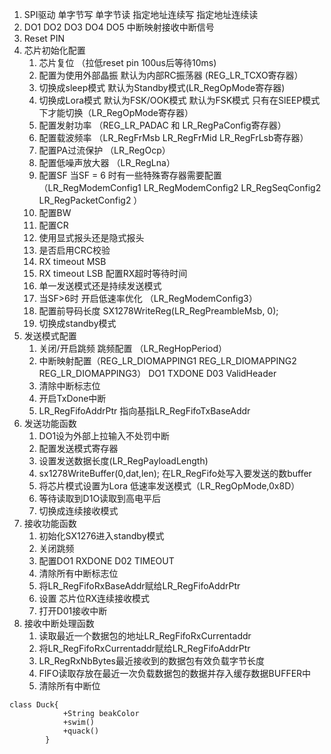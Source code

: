 1. SPI驱动 单字节写 单字节读 指定地址连续写 指定地址连续读
2. DO1 DO2 DO3 DO4 DO5 中断映射接收中断信号
3. Reset PIN
4. 芯片初始化配置
	1. 芯片复位  （拉低reset pin 100us后等待10ms)
	2. 配置为使用外部晶振 默认为内部RC振荡器 (REG_LR_TCXO寄存器）
	3. 切换成sleep模式 默认为Standby模式(LR_RegOpMode寄存器)
	4. 切换成Lora模式 默认为FSK/OOK模式 默认为FSK模式 只有在SlEEP模式下才能切换（LR_RegOpMode寄存器）
	5. 配置发射功率 （REG_LR_PADAC 和 LR_RegPaConfig寄存器）
	6. 配置载波频率 （LR_RegFrMsb LR_RegFrMid LR_RegFrLsb寄存器）  
	7. 配置PA过流保护 （LR_RegOcp）
	8. 配置低噪声放大器 （LR_RegLna）
	9. 配置SF  当SF = 6 时有一些特殊寄存器需要配置 （LR_RegModemConfig1 LR_RegModemConfig2 LR_RegSeqConfig2 LR_RegPacketConfig2 ）
	10. 配置BW
	11. 配置CR
	12. 使用显式报头还是隐式报头
	13. 是否启用CRC校验
	14. RX timeout MSB
	15. RX timeout LSB 配置RX超时等待时间
	16. 单一发送模式还是持续发送模式
	17. 当SF>6时 开启低速率优化 （LR_RegModemConfig3）
	18. 配置前导码长度 SX1278WriteReg(LR_RegPreambleMsb, 0); 
	19. 切换成standby模式
5. 发送模式配置
	1. 关闭/开启跳频 跳频配置 （LR_RegHopPeriod）
	2. 中断映射配置（REG_LR_DIOMAPPING1 REG_LR_DIOMAPPING2 REG_LR_DIOMAPPING3） DO1 TXDONE  D03 ValidHeader
	3. 清除中断标志位
	4. 开启TxDone中断
	5. LR_RegFifoAddrPtr 指向基指LR_RegFifoTxBaseAddr
6. 发送功能函数
	1. DO1设为外部上拉输入不处罚中断
	2. 配置发送模式寄存器
	3. 设置发送数据长度(LR_RegPayloadLength)
	4. sx1278WriteBuffer(0,dat,len);  在LR_RegFifo处写入要发送的数buffer
	5. 将芯片模式设置为Lora 低速率发送模式（LR_RegOpMode,0x8D）
	6. 等待读取到D1O读取到高电平后
	7. 切换成连续接收模式
7. 接收功能函数
	1.  初始化SX1276进入standby模式
	2.  关闭跳频
	3.  配置DO1 RXDONE D02 TIMEOUT
	4.  清除所有中断标志位
	5. 将LR_RegFifoRxBaseAddr赋给LR_RegFifoAddrPtr
	6. 设置 芯片位RX连续接收模式
	7. 打开D01接收中断
8. 接收中断处理函数
	1. 读取最近一个数据包的地址LR_RegFifoRxCurrentaddr
	2. 将LR_RegFifoRxCurrentaddr赋给LR_RegFifoAddrPtr
	3. LR_RegRxNbBytes最近接收到的数据包有效负载字节长度
	4. FIFO读取存放在最近一次负载数据包的数据并存入缓存数据BUFFER中
	5. 清除所有中断位
``` mermaid
class Duck{
            +String beakColor
            +swim()
            +quack()
        }
```

